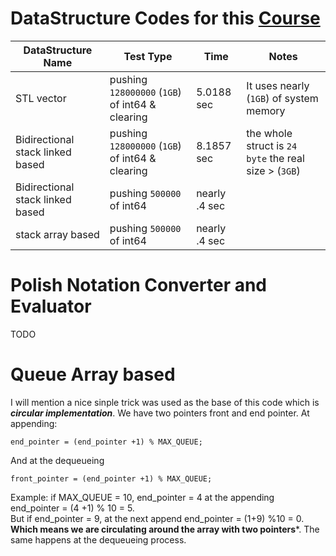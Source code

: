 # DataStructure Codes for this [Course](https://www.youtube.com/playlist?list=PLoK2Lr1miEm-5zCzKE8siQezj9rvQlnca)

| DataStructure Name               | Test Type                                       | Time          | Notes                                                 |
|----------------------------------|-------------------------------------------------|---------------|-------------------------------------------------------|
| STL vector                       | pushing `128000000` (`1GB`) of int64 & clearing | 5.0188 sec    | It uses nearly (`1GB`) of system memory               |
| Bidirectional stack linked based | pushing `128000000` (`1GB`) of int64 & clearing | 8.1857 sec    | the whole struct is `24 byte` the real size > (`3GB`) |
| Bidirectional stack linked based | pushing `500000` of int64                       | nearly .4 sec |                                                       |
| stack array based                | pushing `500000` of int64                       | nearly .4 sec |                                                       |



# Polish Notation Converter and Evaluator
TODO 


# Queue Array based
I will mention a nice sinple trick was used as the base of this code which is ***circular implementation***. We have two pointers front and end pointer. At appending: 
```
end_pointer = (end_pointer +1) % MAX_QUEUE;
```
And at the dequeueing
```
front_pointer = (end_pointer +1) % MAX_QUEUE;
```

Example: if MAX_QUEUE = 10, end_pointer = 4 at the appending end_pointer = (4 +1) % 10 = 5. </br>
But if end_pointer = 9, at the next append end_pointer = (1+9) %10 = 0. **Which means we are circulating around the array with two pointers***. The same happens at the dequeueing process.
